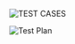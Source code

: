 

![TEST  CASES](https://user-images.githubusercontent.com/78871909/107904238-35d3e980-6f71-11eb-8af5-1d56070348c2.jpg)

![Test Plan](https://user-images.githubusercontent.com/78864900/107906952-69fed880-6f78-11eb-9490-5f67dcb42130.png)

